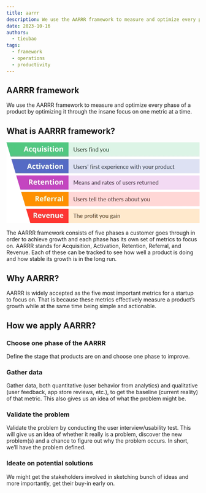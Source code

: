 ```yaml
---
title: aarrr
description: We use the AARRR framework to measure and optimize every phase of a product by optimizing it through the insane focus on one metric at a time.
date: 2023-10-16
authors:
  - tieubao
tags:
  - framework
  - operations
  - productivity
---
```


## AARRR framework

We use the AARRR framework to measure and optimize every phase of a product by optimizing it through the insane focus on one metric at a time.

## What is AARRR framework?

![](assets/aarrr_4627424c84844c9c19fc46da18c48077_md5.webp)

The AARRR framework consists of five phases a customer goes through in order to achieve growth and each phase has its own set of metrics to focus on. AARRR stands for Acquisition, Activation, Retention, Referral, and Revenue. Each of these can be tracked to see how well a product is doing and how stable its growth is in the long run.

## Why AARRR?

AARRR is widely accepted as the five most important metrics for a startup to focus on. That is because these metrics effectively measure a product’s growth while at the same time being simple and actionable.

## How we apply AARRR?

### Choose one phase of the AARRR

Define the stage that products are on and choose one phase to improve.

### Gather data

Gather data, both quantitative (user behavior from analytics) and qualitative (user feedback, app store reviews, etc.), to get the baseline (current reality) of that metric. This also gives us an idea of what the problem might be.

### Validate the problem

Validate the problem by conducting the user interview/usability test. This will give us an idea of whether it really is a problem, discover the new problem(s) and a chance to figure out why the problem occurs. In short, we’ll have the problem defined.

### Ideate on potential solutions

We might get the stakeholders involved in sketching bunch of ideas and more importantly, get their buy-in early on.
